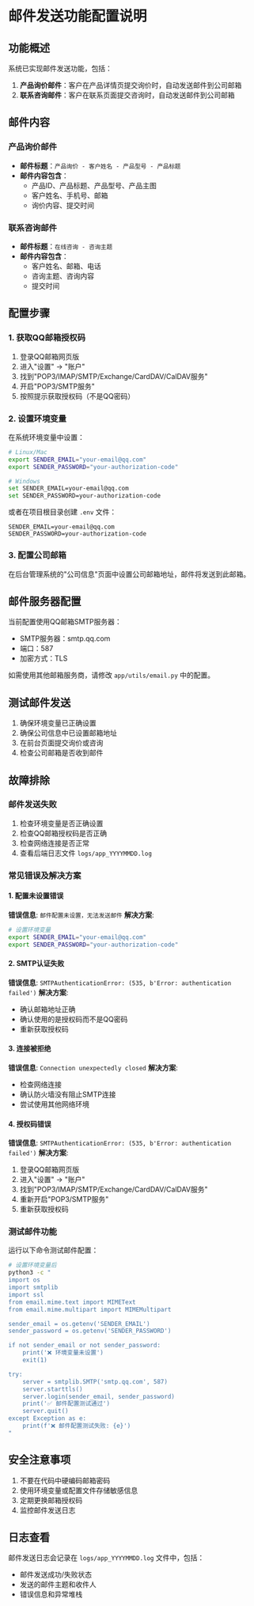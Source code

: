 # 邮件发送功能配置说明

## 功能概述

系统已实现邮件发送功能，包括：

1. **产品询价邮件**：客户在产品详情页提交询价时，自动发送邮件到公司邮箱
2. **联系咨询邮件**：客户在联系页面提交咨询时，自动发送邮件到公司邮箱

## 邮件内容

### 产品询价邮件
- **邮件标题**：`产品询价 - 客户姓名 - 产品型号 - 产品标题`
- **邮件内容包含**：
  - 产品ID、产品标题、产品型号、产品主图
  - 客户姓名、手机号、邮箱
  - 询价内容、提交时间

### 联系咨询邮件
- **邮件标题**：`在线咨询 - 咨询主题`
- **邮件内容包含**：
  - 客户姓名、邮箱、电话
  - 咨询主题、咨询内容
  - 提交时间

## 配置步骤

### 1. 获取QQ邮箱授权码

1. 登录QQ邮箱网页版
2. 进入"设置" -> "账户"
3. 找到"POP3/IMAP/SMTP/Exchange/CardDAV/CalDAV服务"
4. 开启"POP3/SMTP服务"
5. 按照提示获取授权码（不是QQ密码）

### 2. 设置环境变量

在系统环境变量中设置：

```bash
# Linux/Mac
export SENDER_EMAIL="your-email@qq.com"
export SENDER_PASSWORD="your-authorization-code"

# Windows
set SENDER_EMAIL=your-email@qq.com
set SENDER_PASSWORD=your-authorization-code
```

或者在项目根目录创建 `.env` 文件：

```
SENDER_EMAIL=your-email@qq.com
SENDER_PASSWORD=your-authorization-code
```

### 3. 配置公司邮箱

在后台管理系统的"公司信息"页面中设置公司邮箱地址，邮件将发送到此邮箱。

## 邮件服务器配置

当前配置使用QQ邮箱SMTP服务器：
- SMTP服务器：smtp.qq.com
- 端口：587
- 加密方式：TLS

如需使用其他邮箱服务商，请修改 `app/utils/email.py` 中的配置。

## 测试邮件发送

1. 确保环境变量已正确设置
2. 确保公司信息中已设置邮箱地址
3. 在前台页面提交询价或咨询
4. 检查公司邮箱是否收到邮件

## 故障排除

### 邮件发送失败
1. 检查环境变量是否正确设置
2. 检查QQ邮箱授权码是否正确
3. 检查网络连接是否正常
4. 查看后端日志文件 `logs/app_YYYYMMDD.log`

### 常见错误及解决方案

#### 1. 配置未设置错误
**错误信息**: `邮件配置未设置，无法发送邮件`
**解决方案**: 
```bash
# 设置环境变量
export SENDER_EMAIL="your-email@qq.com"
export SENDER_PASSWORD="your-authorization-code"
```

#### 2. SMTP认证失败
**错误信息**: `SMTPAuthenticationError: (535, b'Error: authentication failed')`
**解决方案**:
- 确认邮箱地址正确
- 确认使用的是授权码而不是QQ密码
- 重新获取授权码

#### 3. 连接被拒绝
**错误信息**: `Connection unexpectedly closed`
**解决方案**:
- 检查网络连接
- 确认防火墙没有阻止SMTP连接
- 尝试使用其他网络环境

#### 4. 授权码错误
**错误信息**: `SMTPAuthenticationError: (535, b'Error: authentication failed')`
**解决方案**:
1. 登录QQ邮箱网页版
2. 进入"设置" -> "账户"
3. 找到"POP3/IMAP/SMTP/Exchange/CardDAV/CalDAV服务"
4. 重新开启"POP3/SMTP服务"
5. 重新获取授权码

### 测试邮件功能
运行以下命令测试邮件配置：
```bash
# 设置环境变量后
python3 -c "
import os
import smtplib
import ssl
from email.mime.text import MIMEText
from email.mime.multipart import MIMEMultipart

sender_email = os.getenv('SENDER_EMAIL')
sender_password = os.getenv('SENDER_PASSWORD')

if not sender_email or not sender_password:
    print('❌ 环境变量未设置')
    exit(1)

try:
    server = smtplib.SMTP('smtp.qq.com', 587)
    server.starttls()
    server.login(sender_email, sender_password)
    print('✅ 邮件配置测试通过')
    server.quit()
except Exception as e:
    print(f'❌ 邮件配置测试失败: {e}')
"
```

## 安全注意事项

1. 不要在代码中硬编码邮箱密码
2. 使用环境变量或配置文件存储敏感信息
3. 定期更换邮箱授权码
4. 监控邮件发送日志

## 日志查看

邮件发送日志会记录在 `logs/app_YYYYMMDD.log` 文件中，包括：
- 邮件发送成功/失败状态
- 发送的邮件主题和收件人
- 错误信息和异常堆栈 